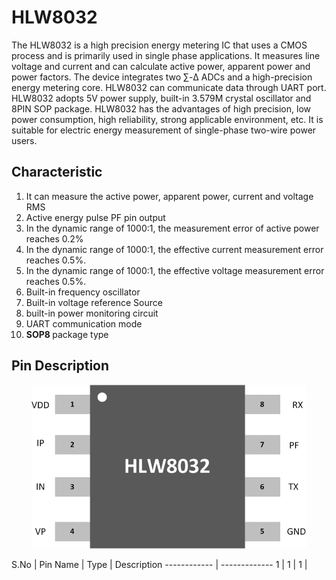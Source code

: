 # HLW8032
The HLW8032 is a high precision energy metering IC that uses a CMOS process and is primarily used in single phase applications. It measures line voltage and current and can calculate active power, apparent power and power factors. The device integrates two ∑-Δ ADCs and a high-precision energy metering core. HLW8032 can communicate data through UART port. HLW8032 adopts 5V power supply, built-in 3.579M crystal oscillator and 8PIN SOP package. HLW8032 has the advantages of high precision, low power consumption, high reliability, strong applicable environment, etc. It is suitable for electric energy measurement of single-phase two-wire power users.

<h2>Characteristic </h2>
<ol>
    <li> It can measure the active power, apparent power, current and voltage RMS  </li>
    <li> Active energy pulse PF pin output </li>
    <li> In the dynamic range of 1000:1, the measurement error of active power reaches 0.2% </li>
    <li> In the dynamic range of 1000:1, the effective current measurement error reaches 0.5%. </li>
    <li>  In the dynamic range of 1000:1, the effective voltage measurement error reaches 0.5%. </li>
    <li>  Built-in frequency oscillator </li>
    <li>  Built-in voltage reference Source </li>
    <li>  built-in power monitoring circuit </li>
    <li>  UART communication mode </li>
    <li>  <strong> SOP8 </strong> package type </li>
</ol>


<h2> Pin Description </h2>
<p align="center">
  <img src="Docs/HLW8032.png"  title="HLW8032 Pin Descriptions">
</p>

S.No | Pin Name | Type | Description
------------ | -------------
1 | 1 | 1 | 
